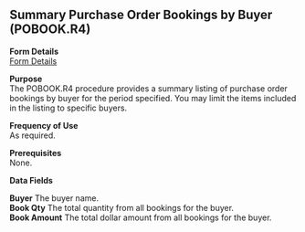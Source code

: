 ##  Summary Purchase Order Bookings by Buyer (POBOOK.R4)

<PageHeader />

**Form Details**  
[ Form Details ](POBOOK-R4-1/README.md)   

**Purpose**  
The POBOOK.R4 procedure provides a summary listing of purchase order bookings
by buyer for the period specified. You may limit the items included in the
listing to specific buyers.

**Frequency of Use**  
As required.

**Prerequisites**  
None.

**Data Fields**

**Buyer** The buyer name.  
**Book Qty** The total quantity from all bookings for the buyer.  
**Book Amount** The total dollar amount from all bookings for the buyer.  
  
<badge text= "Version 8.10.57" vertical="middle" />

<PageFooter />